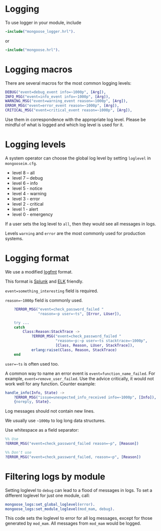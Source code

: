 # Logging

To use logger in your module, include

```erlang
-include("mongoose_logger.hrl").
```
or
```erlang
-include("mongoose.hrl").
```

# Logging macros

There are several macros for the most common logging levels:

```erlang
DEBUG("event=debug_event info=~1000p", [Arg]),
INFO_MSG("event=info_event info=~1000p", [Arg]),
WARNING_MSG("event=warning_event reason=~1000p", [Arg]),
ERROR_MSG("event=error_event reason=~1000p", [Arg]),
CRITICAL_MSG("event=critical_event reason=~1000p", [Arg]),
```

Use them in correspondence with the appropriate log level.
Please be mindful of what is logged and which log level is used for it.

# Logging levels

A system operator can choose the global log level by setting `loglevel` in `mongooseim.cfg`.

- level 8 – all
- level 7 – debug
- level 6 – info
- level 5 - notice
- level 4 - warning
- level 3 - error
- level 2 - critical
- level 1 - alert
- level 0 - emergency

If a user sets the log level to `all`, then they would see all messages in logs.

Levels `warning` and `error` are the most commonly used for production systems.

# Logging format

We use a modified [logfmt](https://brandur.org/logfmt) format.

This format is [Splunk](https://www.splunk.com/en_us/solutions/solution-areas/log-management.html)
and [ELK](https://www.elastic.co/elk-stack) friendly.

`event=something_interesting` field is required.

`reason=~1000p` field is commonly used.

```erlang
    ?ERROR_MSG("event=check_password_failed "
               "reason=~p user=~ts", [Error, LUser]),

    try ...
    catch
        Class:Reason:StackTrace ->
            ?ERROR_MSG("event=check_password_failed "
                       "reason=~p:~p user=~ts stacktrace=~1000p",
                       [Class, Reason, LUser, StackTrace]),
            erlang:raise(Class, Reason, StackTrace)
    end
```

`user=~ts` is often used too.

A common way to name an error event is `event=function_name_failed`.
For example, `event=remove_user_failed`. Use the advice critically, it would
not work well for any function. Counter example:

```erlang
handle_info(Info, State) ->
    ?ERROR_MSG("issue=unexpected_info_received info=~1000p", [Info]),
    {noreply, State}.
```

Log messages should not contain new lines.

We usually use `~1000p` to log long data structures.

Use whitespace as a field separator:

```erlang
%% Use
?ERROR_MSG("event=check_password_failed reason=~p", [Reason])

%% Don't use
?ERROR_MSG("event=check_password_failed, reason=~p", [Reason])
```

# Filtering logs by module

Setting loglevel to `debug` can lead to a flood of messages in logs.
To set a different loglevel for just one module, call:

```erlang
mongoose_logs:set_global_loglevel(error).
mongoose_logs:set_module_loglevel(mod_mam, debug).
```

This code sets the loglevel to error for all log messages, except for those generated by `mod_mam`.
All messages from `mod_mam` would be logged.
